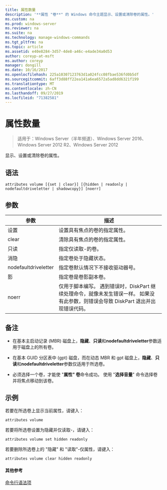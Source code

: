```yaml
---
title: 属性数量
description: '**属性 "卷**" 的 Windows 命令主题显示、设置或清除卷的属性。'
ms.custom: na
ms.prod: windows-server
ms.reviewer: na
ms.suite: na
ms.technology: manage-windows-commands
ms.tgt_pltfrm: na
ms.topic: article
ms.assetid: e40e8284-3d57-4de8-a46c-e4ade34a0d53
author: coreyp-at-msft
ms.author: coreyp
manager: dongill
ms.date: 10/16/2017
ms.openlocfilehash: 225a10307123763d1a024fcc08fbae536fd0b5df
ms.sourcegitcommit: 6aff3d88ff22ea141a6ea6572a5ad8dd6321f199
ms.translationtype: MT
ms.contentlocale: zh-CN
ms.lasthandoff: 09/27/2019
ms.locfileid: "71382581"
---
```

# <a name="attributes-volume"></a>属性数量

>适用于：Windows Server（半年频道）、Windows Server 2016、Windows Server 2012 R2、Windows Server 2012

显示、设置或清除卷的属性。  
  
  
  
## <a name="syntax"></a>语法  
  
```  
attributes volume [{set | clear}] [{hidden | readonly | nodefaultdriveletter | shadowcopy}] [noerr]  
```  
  
## <a name="parameters"></a>参数  
  
|参数|描述|  
|-------|--------|  
|设置|设置具有焦点的卷的指定属性。|  
|clear|清除具有焦点的卷的指定属性。|  
|只读|指定仅读取\-的卷。|  
|消隐|指定卷处于隐藏状态。|  
|nodefaultdriveletter|指定卷默认情况下不接收驱动器号。|  
|影|指定卷是卷影副本卷。|  
|noerr|仅用于脚本编写。 遇到错误时，DiskPart 继续处理命令，就像未发生错误一样。 如果没有此参数，则错误会导致 DiskPart 退出并出现错误代码。|  
  
## <a name="remarks"></a>备注  
  
-   在基本主启动记录 \(MBR\) 磁盘上，**隐藏**、**只读**和**nodefaultdriveletter**参数适用于磁盘上的所有卷。  
  
-   在基本 GUID 分区表中 \(gpt\) 磁盘，而在动态 MBR 和 gpt 磁盘上，**隐藏**、**只读**和**nodefaultdriveletter**参数仅适用于所选卷。  
  
-   必须选择一个卷，才能使 "**属性" 卷**命令成功。 使用 "**选择音量**" 命令选择卷并将焦点移动到该卷。  
  
## <a name="BKMK_examples"></a>示例  
若要在所选卷上显示当前属性，请键入：  
  
```  
attributes volume  
```  
  
若要将所选卷设置为隐藏并仅读取\-，请键入：  
  
```  
attributes volume set hidden readonly  
```  
  
若要删除所选卷上的 "隐藏" 和 "读取"\-仅属性，请键入：  
  
```  
attributes volume clear hidden readonly  
```  
  
#### <a name="additional-references"></a>其他参考  
[命令行语法项](command-line-syntax-key.md)  
  

  

